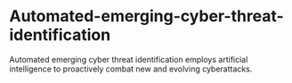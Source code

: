 # Automated-emerging-cyber-threat-identification
Automated emerging cyber threat identification employs artificial intelligence to proactively combat new and evolving  cyberattacks.
